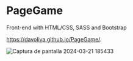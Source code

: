 # PageGame
Front-end with HTML/CSS, SASS and Bootstrap

https://davoliva.github.io/PageGame/.


![Captura de pantalla 2024-03-21 185433](https://github.com/Davoliva/PageGame/assets/32910323/0f2eac1a-a834-43ff-85a3-46b27904da8b)
